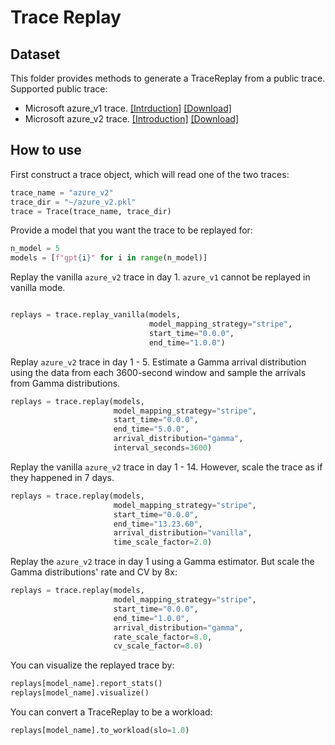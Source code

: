 # Trace Replay


## Dataset
This folder provides methods to generate a TraceReplay from a public trace. Supported public trace:
- Microsoft azure_v1 trace. [[Intrduction]](https://github.com/Azure/AzurePublicDataset/blob/master/AzureFunctionsDataset2019.md) [[Download]](https://drive.google.com/file/d/1Kup6JUH523CZZ7OxlkO942nAd5opuro0/view?usp=sharing)
- Microsoft azure_v2 trace. [[Introduction]](https://github.com/Azure/AzurePublicDataset/blob/master/AzureFunctionsInvocationTrace2021.md) [[Download]](https://drive.google.com/file/d/1IOVoUoodBj4aKeyggxMnEVChEPutN4t7/view?usp=sharing)


## How to use
First construct a trace object, which will read one of the two traces:
```python
trace_name = "azure_v2"
trace_dir = "~/azure_v2.pkl"
trace = Trace(trace_name, trace_dir)
```
Provide a model that you want the trace to be replayed for:
```python
n_model = 5
models = [f"gpt{i}" for i in range(n_model)]
```


Replay the vanilla `azure_v2` trace in day 1. `azure_v1` cannot be replayed in vanilla mode. 
```python

replays = trace.replay_vanilla(models,
                               model_mapping_strategy="stripe",
                               start_time="0.0.0",
                               end_time="1.0.0")
```

Replay `azure_v2` trace in day 1 - 5. Estimate a Gamma arrival distribution using the data from each 3600-second window 
and sample the arrivals from Gamma distributions.
```python
replays = trace.replay(models,
                       model_mapping_strategy="stripe",
                       start_time="0.0.0",
                       end_time="5.0.0",
                       arrival_distribution="gamma",
                       interval_seconds=3600)
```

Replay the vanilla `azure_v2` trace in day 1 - 14. However, scale the trace as if they happened in 7 days.
```python
replays = trace.replay(models,
                       model_mapping_strategy="stripe",
                       start_time="0.0.0",
                       end_time="13.23.60",
                       arrival_distribution="vanilla",
                       time_scale_factor=2.0)
```

Replay the `azure_v2` trace in day 1 using a Gamma estimator. But scale the Gamma distributions' rate and CV by 8x:
```python
replays = trace.replay(models,
                       model_mapping_strategy="stripe",
                       start_time="0.0.0",
                       end_time="1.0.0",
                       arrival_distribution="gamma",
                       rate_scale_factor=8.0,
                       cv_scale_factor=8.0)
```

You can visualize the replayed trace by:
```python
replays[model_name].report_stats()
replays[model_name].visualize()
```

You can convert a TraceReplay to be a workload:
```python
replays[model_name].to_workload(slo=1.0)
```
